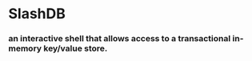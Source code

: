 <H1>SlashDB</H1>
<H3>an interactive shell that allows access to a transactional in-memory key/value store.</H3>